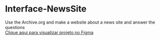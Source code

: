 # Interface-NewsSite
Use the Archive.org and make a website about a news site and answer the questions
<br>
<a href="https://www.w3schools.com](https://www.figma.com/proto/EC7CUHUkogR4vzR52beLCP/Untitled?node-id=1%3A3&scaling=min-zoom&page-id=0%3A1">Clique aqui para visualizar projeto no Figma</a>
